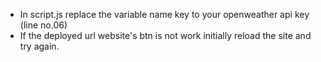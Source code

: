 * In script.js replace the variable name key to your openweather api key (line no.06)
*  If the deployed url website's btn is not work initially reload the site and try again.
